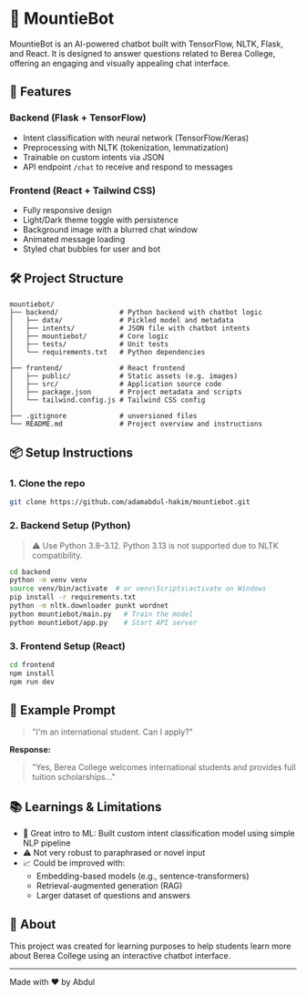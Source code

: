 # 🧠 MountieBot

MountieBot is an AI-powered chatbot built with TensorFlow, NLTK, Flask, and React. It is designed to answer questions related to Berea College, offering an engaging and visually appealing chat interface.

## 🚀 Features

### Backend (Flask + TensorFlow)

- Intent classification with neural network (TensorFlow/Keras)
- Preprocessing with NLTK (tokenization, lemmatization)
- Trainable on custom intents via JSON
- API endpoint `/chat` to receive and respond to messages

### Frontend (React + Tailwind CSS)

- Fully responsive design
- Light/Dark theme toggle with persistence
- Background image with a blurred chat window
- Animated message loading
- Styled chat bubbles for user and bot

## 🛠️ Project Structure

```
mountiebot/
├── backend/               # Python backend with chatbot logic
│   ├── data/              # Pickled model and metadata
│   ├── intents/           # JSON file with chatbot intents
│   ├── mountiebot/        # Core logic
│   ├── tests/             # Unit tests
│   └── requirements.txt   # Python dependencies
│
├── frontend/              # React frontend
│   ├── public/            # Static assets (e.g. images)
│   ├── src/               # Application source code
│   ├── package.json       # Project metadata and scripts
│   └── tailwind.config.js # Tailwind CSS config
│
├── .gitignore             # unversioned files
└── README.md              # Project overview and instructions
```

## 📦 Setup Instructions

### 1. Clone the repo

```bash
git clone https://github.com/adamabdul-hakim/mountiebot.git
```

### 2. Backend Setup (Python)

> ⚠️ Use Python 3.8–3.12. Python 3.13 is not supported due to NLTK compatibility.

```bash
cd backend
python -m venv venv
source venv/bin/activate  # or venv\Scripts\activate on Windows
pip install -r requirements.txt
python -m nltk.downloader punkt wordnet
python mountiebot/main.py   # Train the model
python mountiebot/app.py    # Start API server
```

### 3. Frontend Setup (React)

```bash
cd frontend
npm install
npm run dev
```

## 🧪 Example Prompt

> "I'm an international student. Can I apply?"

**Response:**

> "Yes, Berea College welcomes international students and provides full tuition scholarships..."

## 📚 Learnings & Limitations

- 🧠 Great intro to ML: Built custom intent classification model using simple NLP pipeline
- ⚠️ Not very robust to paraphrased or novel input
- 📈 Could be improved with:
  - Embedding-based models (e.g., sentence-transformers)
  - Retrieval-augmented generation (RAG)
  - Larger dataset of questions and answers

## 🏫 About

This project was created for learning purposes to help students learn more about Berea College using an interactive chatbot interface.

---

Made with ❤️ by Abdul
